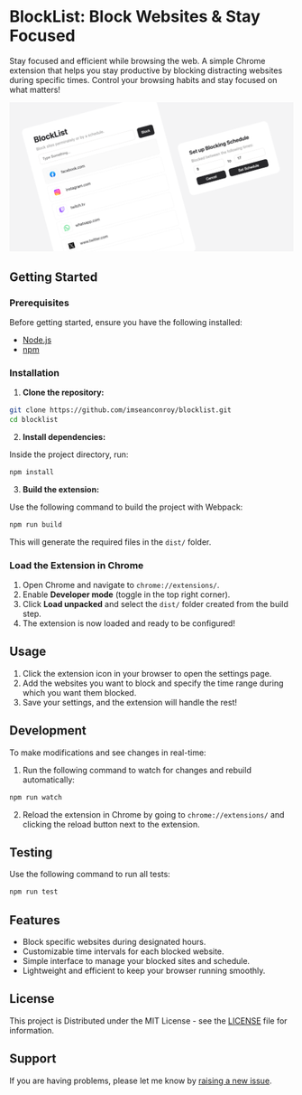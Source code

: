 # BlockList: Block Websites & Stay Focused

Stay focused and efficient while browsing the web. A simple Chrome extension that helps you stay productive by blocking distracting websites during specific times. Control your browsing habits and stay focused on what matters!

![Project Image](https://github.com/ImSeanConroy/blocklist/blob/main/.github/repo-img.png)

## Getting Started

### Prerequisites
Before getting started, ensure you have the following installed:
- [Node.js](https://nodejs.org/)
- [npm](https://www.npmjs.com/)

### Installation

1. **Clone the repository:**

```bash
git clone https://github.com/imseanconroy/blocklist.git
cd blocklist
```

2. **Install dependencies:**

Inside the project directory, run:

```bash
npm install
```

3. **Build the extension:**

Use the following command to build the project with Webpack:

```bash
npm run build
```

This will generate the required files in the `dist/` folder.

### Load the Extension in Chrome

1. Open Chrome and navigate to `chrome://extensions/`.
2. Enable **Developer mode** (toggle in the top right corner).
3. Click **Load unpacked** and select the `dist/` folder created from the build step.
4. The extension is now loaded and ready to be configured!

## Usage

1. Click the extension icon in your browser to open the settings page.
2. Add the websites you want to block and specify the time range during which you want them blocked.
3. Save your settings, and the extension will handle the rest!

## Development

To make modifications and see changes in real-time:

1. Run the following command to watch for changes and rebuild automatically:

```bash
npm run watch
```

2. Reload the extension in Chrome by going to `chrome://extensions/` and clicking the reload button next to the extension.

## Testing

Use the following command to run all tests:
```bash
npm run test
```

## Features
- Block specific websites during designated hours.
- Customizable time intervals for each blocked website.
- Simple interface to manage your blocked sites and schedule.
- Lightweight and efficient to keep your browser running smoothly.

## License

This project is Distributed under the MIT License - see the [LICENSE](LICENSE) file for information.

## Support

If you are having problems, please let me know by [raising a new issue](https://github.com/ImSeanConroy/blocklist/issues/new/choose).
